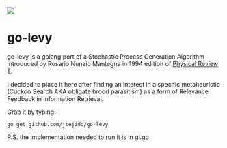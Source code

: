 ![](https://www.rspb.org.uk/globalassets/images/birds-and-wildlife/bird-species-illustrations/cuckoo_grey_female_1200x675.jpg?preset=landscape_mobile)

# go-levy
go-levy is a golang port of a Stochastic Process Generation Algorithm introduced by Rosario Nunzio Mantegna in 1994 edition of [Physical Review E](https://journals.aps.org/pre/).


I decided to place it here after finding an interest in a specific metaheuristic (Cuckoo Search AKA obligate brood parasitism) as a form of Relevance Feedback in Information Retrieval.


Grab it by typing:

```go get github.com/jtejido/go-levy```


P.S. the implementation needed to run it is in gl.go
